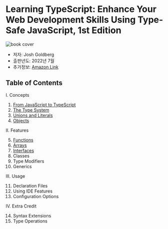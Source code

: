 # Learning TypeScript: Enhance Your Web Development Skills Using Type-Safe JavaScript, 1st Edition

![book cover](https://learning.oreilly.com/library/cover/9781098110321/250w/)

- 저자: Josh Goldberg
- 출판년도: 2022년 7월
- 추가정보: [Amazon Link](https://a.co/d/1JxfUEE)

## Table of Contents

I. Concepts

1. [From JavaScript to TypeScript](1.%20From%20JavaScript%20to%20TypeScript.md)
2. [The Type System](2.%20The%20Type%20System.md)
3. [Unions and Literals](3.%20Unions%20and%20Literals.md)
4. [Objects](4.%20Objects.md)

II. Features

5. [Functions](5.%20Functions.md)
6. [Arrays](6.%20Arrays.md)
7. [Interfaces](7.%20Interfaces.md)
8. Classes
9. Type Modifiers
10. Generics

III. Usage

11. Declaration Files
12. Using IDE Features
13. Configuration Options

IV. Extra Credit

14. Syntax Extensions
15. Type Operations
